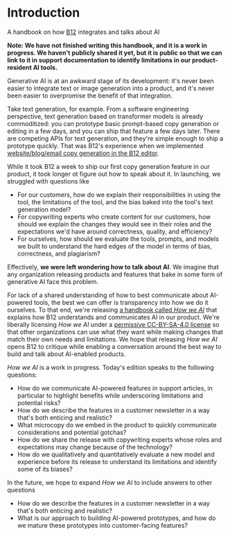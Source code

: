 # Introduction
A handbook on how [B12](https://www.b12.io/) integrates and talks about AI

**Note: We have not finished writing this handbook, and it is a work in progress. We haven't publicly shared it yet, but it is public so that we can link to it in support documentation to identify limitations in our product-resident AI tools.**

Generative AI is at an awkward stage of its development: it's never been easier to integrate text or image generation into a product, and it's never been easier to overpromise the benefit of that integration.

Take text generation, for example. From a software engineering perspective, text generation based on transformer models is already commoditized: you can prototype basic prompt-based copy generation or editing in a few days, and you can ship that feature a few days later. There are competing APIs for text generation, and they're simple enough to ship a prototype quickly. That was B12's experience when we implemented [website/blog/email copy generation in the B12 editor](https://support.b12.io/en/articles/6992915-generating-text-with-help-from-ai-assist).

While it took B12 a week to ship our first copy generation feature in our product, it took longer ot figure out how to speak about it. In launching, we struggled with questions like
 - For our customers, how do we explain their responsibilities in using the tool, the limitations of the tool, and the bias baked into the tool's text generation model?
 - For copywriting experts who create content for our customers, how should we explain the changes they would see in their roles and the expectations we'd have around correctness, quality, and efficiency?
 - For ourselves, how should we evaluate the tools, prompts, and models we built to understand the hard edges of the model in terms of bias, correctness, and plagiarism?

Effectively, **we were left wondering how to talk about AI**. We imagine that any organization releasing products and features that bake in some form of generative AI face this problem.

For lack of a shared understanding of how to best communicate about AI-powered tools, the best we can offer is transparency into how we do it ourselves. To that end, we're releasing [a handbook called *How we AI*](https://github.com/b12io/how-we-ai) that explains how B12 understands and communicates AI in our product. We're liberally licensing *How we AI* under a [permissive CC-BY-SA-4.0 license](LICENSE.md) so that other organizations can use what they want while making changes that match their own needs and limitations. We hope that releasing *How we AI* opens B12 to critique while enabling a conversation around the best way to build and talk about AI-enabled products.

*How we AI* is a work in progress. Today's edition speaks to the following questions:
- How do we communicate AI-powered features in support articles, in particular to highlight benefits while underscoring limitations and potential risks?
- How do we describe the features in a customer newsletter in a way that's both enticing and realistic?
- What microcopy do we embed in the product to quickly communicate considerations and potential gotchas?
- How do we share the release with copywriting experts whose roles and expectations may change because of the technology?
- How do we qualitatively and quantitatively evaluate a new model and experience before its release to understand its limitations and identify some of its biases?

In the future, we hope to expand *How we AI* to include answers to other questions
- How do we describe the features in a customer newsletter in a way that's both enticing and realistic?
- What is our approach to building AI-powered prototypes, and how do we mature these prototypes into customer-facing features?
